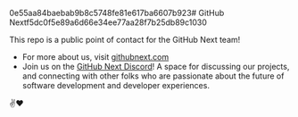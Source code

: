 0e55aa84baebab9b8c5748fe81e617ba6607b923# GitHub Nextf5dc0f5e89a6d66e34ee77aa28f7b25db89c1030

This repo is a public point of contact for the GitHub Next team!

- For more about us, visit [githubnext.com](https://githubnext.com)
- Join us on the [GitHub Next Discord](https://gh.io/next-discord)! A space for discussing our projects, and connecting with other folks who are passionate about the future of software development and developer experiences.

✌️❤️
